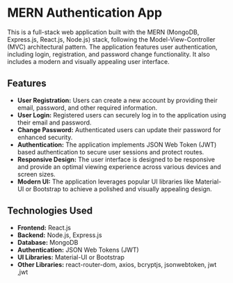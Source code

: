 # MERN Authentication App

This is a full-stack web application built with the MERN (MongoDB, Express.js, React.js, Node.js) stack, following the Model-View-Controller (MVC) architectural pattern. The application features user authentication, including login, registration, and password change functionality. It also includes a modern and visually appealing user interface.

## Features

- **User Registration:** Users can create a new account by providing their email, password, and other required information.
- **User Login:** Registered users can securely log in to the application using their email and password.
- **Change Password:** Authenticated users can update their password for enhanced security.
- **Authentication:** The application implements JSON Web Token (JWT) based authentication to secure user sessions and protect routes.
- **Responsive Design:** The user interface is designed to be responsive and provide an optimal viewing experience across various devices and screen sizes.
- **Modern UI:** The application leverages popular UI libraries like Material-UI or Bootstrap to achieve a polished and visually appealing design.

## Technologies Used

- **Frontend:** React.js
- **Backend:** Node.js, Express.js
- **Database:** MongoDB
- **Authentication:** JSON Web Tokens (JWT)
- **UI Libraries:** Material-UI or Bootstrap
- **Other Libraries:** react-router-dom, axios, bcryptjs, jsonwebtoken, jwt ,jwt
